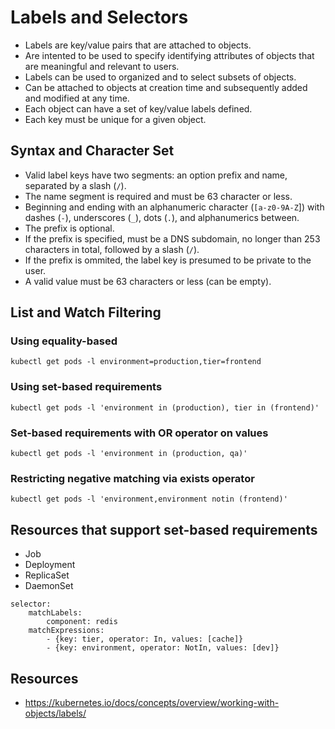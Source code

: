 # Labels and Selectors

- Labels are key/value pairs that are attached to objects.
- Are intented to be used to specify identifying attributes of objects that are meaningful and relevant to users.
- Labels can be used to organized and to select subsets of objects.
- Can be attached to objects at creation time and subsequently added and modified at any time.
- Each object can have a set of key/value labels defined.
- Each key must be unique for a given object.

## Syntax and Character Set

- Valid label keys have two segments: an option prefix and name, separated by a slash (`/`).
- The name segment is required and must be 63 character or less.
- Beginning and ending with an alphanumeric character (`[a-z0-9A-Z`]) with dashes (`-`), underscores (`_`), dots (`.`), and alphanumerics between.
- The prefix is optional.
- If the prefix is specified, must be a DNS subdomain, no longer than 253 characters in total, followed by a slash (`/`).
- If the prefix is ommited, the label key is presumed to be private to the user.
- A valid value must be 63 characters or less (can be empty).

## List and Watch Filtering

### Using equality-based

```
kubectl get pods -l environment=production,tier=frontend
```

### Using set-based requirements

```
kubectl get pods -l 'environment in (production), tier in (frontend)'
```

### Set-based requirements with OR operator on values

```
kubectl get pods -l 'environment in (production, qa)'
```

### Restricting negative matching via exists operator

```
kubectl get pods -l 'environment,environment notin (frontend)'
```

## Resources that support set-based requirements

- Job
- Deployment
- ReplicaSet
- DaemonSet

```
selector:
    matchLabels:
        component: redis
    matchExpressions:
        - {key: tier, operator: In, values: [cache]}
        - {key: environment, operator: NotIn, values: [dev]}
```

## Resources

- https://kubernetes.io/docs/concepts/overview/working-with-objects/labels/

